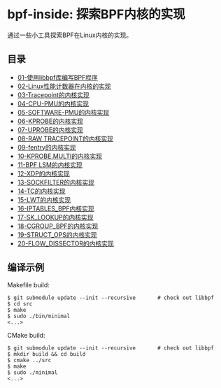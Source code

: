 # bpf-inside: 探索BPF内核的实现

通过一些小工具探索BPF在Linux内核的实现。

## 目录

* [01-使用libbpf库编写BPF程序](doc/01-write%20a%20bpf%20program%20with%20libbpf.md)
* [02-Linux性能计数器在内核的实现](doc/02-Performance%20Counters%20for%20Linux.md)
* [03-Tracepoint的内核实现](doc/03-tracepoint%20inside.md)
* [04-CPU-PMU的内核实现](doc/04-cpu%20pmu.md)
* [05-SOFTWARE-PMU的内核实现](doc/05-software%20pmu.md)
* [06-KPROBE的内核实现](doc/06-kprobe%20pmu.md)
* [07-UPROBE的内核实现](doc/07-uprobe.md)
* [08-RAW TRACEPOINT的内核实现](doc/08-raw%20tracepoint.md)
* [09-fentry的内核实现](doc/09-fentry.md)
* [10-KPROBE.MULTI的内核实现](doc/10-kprobe_multi.md)
* [11-BPF LSM的内核实现](doc/11-bpf%20lsm.md)
* [12-XDP的内核实现](doc/12-xdp.md)
* [13-SOCKFILTER的内核实现](doc/13-sockfilter.md)
* [14-TC的内核实现](doc/14-tc.md)
* [15-LWT的内核实现](doc/15-lwt.md)
* [16-IPTABLES_BPF内核实现](doc/16-iptables_bpf.md)
* [17-SK_LOOKUP的内核实现](doc/17-sk_lookup.md)
* [18-CGROUP_BPF的内核实现](doc/18-cgroup.md)
* [19-STRUCT_OPS的内核实现](doc/19-struct_ops.md)
* [20-FLOW_DISSECTOR的内核实现](doc/20-flow_dissector.md)

## 编译示例

Makefile build:

```shell
$ git submodule update --init --recursive       # check out libbpf
$ cd src
$ make
$ sudo ./bin/minimal
<...>
```

CMake build:

```shell
$ git submodule update --init --recursive       # check out libbpf
$ mkdir build && cd build
$ cmake ../src
$ make
$ sudo ./minimal
<...>
```
